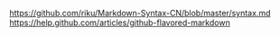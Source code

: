 

https://github.com/riku/Markdown-Syntax-CN/blob/master/syntax.md
https://help.github.com/articles/github-flavored-markdown



